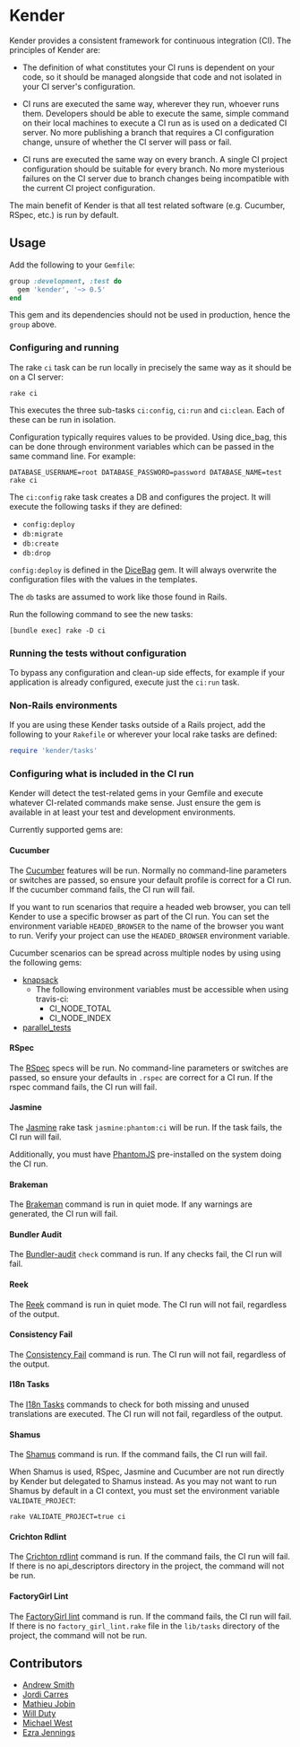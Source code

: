 # Kender

Kender provides a consistent framework for continuous integration (CI). The
principles of Kender are:

* The definition of what constitutes your CI runs is dependent on your code, so
  it should be managed alongside that code and not isolated in your CI server's
  configuration.

* CI runs are executed the same way, wherever they run, whoever runs them.
  Developers should be able to execute the same, simple command on their local
  machines to execute a CI run as is used on a dedicated CI server. No more
  publishing a branch that requires a CI configuration change, unsure of whether
  the CI server will pass or fail.

* CI runs are executed the same way on every branch. A single CI project
  configuration should be suitable for every branch. No more mysterious failures
  on the CI server due to branch changes being incompatible with the current CI
  project configuration.


The main benefit of Kender is that all test related software (e.g. Cucumber, RSpec, etc.) is run by default.

## Usage

Add the following to your `Gemfile`:

```ruby
group :development, :test do
  gem 'kender', '~> 0.5'
end
```

This gem and its dependencies should not be used in production, hence the `group` above.


### Configuring and running

The rake `ci` task can be run locally in precisely the same way as it should be on a CI server:

```
rake ci
```

This executes the three sub-tasks `ci:config`, `ci:run` and `ci:clean`. Each of these can be run in isolation.

Configuration typically requires values to be provided. Using dice_bag, this can
be done through environment variables which can be passed in the same command line. For example:

```
DATABASE_USERNAME=root DATABASE_PASSWORD=password DATABASE_NAME=test rake ci
```

The `ci:config` rake task creates a DB and configures the project.
It will execute the following tasks if they are defined:

* `config:deploy`
* `db:migrate`
* `db:create`
* `db:drop`

`config:deploy` is defined in the [DiceBag][db] gem.
It will always overwrite the configuration files with the values in the templates.

[db]: https://github.com/mdsol/dice_bag

The `db` tasks are assumed to work like those found in Rails.

Run the following command to see the new tasks:

```
[bundle exec] rake -D ci
```


### Running the tests without configuration

To bypass any configuration and clean-up side effects, for example if your
application is already configured, execute just the `ci:run` task.


### Non-Rails environments

If you are using these Kender tasks outside of a Rails project, add the following to
your `Rakefile` or wherever your local rake tasks are defined:

```ruby
require 'kender/tasks'
```


### Configuring what is included in the CI run

Kender will detect the test-related gems in your Gemfile and execute whatever
CI-related commands make sense. Just ensure the gem is available in at least
your test and development environments.


Currently supported gems are:

#### Cucumber

The [Cucumber][c] features will be run. Normally no command-line parameters or switches
are passed, so ensure your default profile is correct for a CI run. If the
cucumber command fails, the CI run will fail.

If you want to run scenarios that require a headed web browser, you can tell Kender
to use a specific browser as part of the CI run. You can set the environment
variable `HEADED_BROWSER` to the name of the browser you want to run. Verify your project
can use the `HEADED_BROWSER` environment variable.

Cucumber scenarios can be spread across multiple nodes by using using the following gems:
- [knapsack](https://github.com/ArturT/knapsack)
  - The following environment variables must be accessible when using travis-ci:
    - CI_NODE_TOTAL
    - CI_NODE_INDEX
- [parallel_tests](https://github.com/grosser/parallel_tests)

[c]: https://github.com/cucumber/cucumber

#### RSpec

The [RSpec][r] specs will be run. No command-line parameters or switches are
passed, so ensure your defaults in `.rspec` are correct for a CI run. If the
rspec command fails, the CI run will fail.

[r]: https://github.com/rspec/rspec

#### Jasmine

The [Jasmine][j] rake task `jasmine:phantom:ci` will be run. If the task fails,
the CI run will fail.

Additionally, you must have [PhantomJS][ph] pre-installed on the system doing
the CI run.

[j]: https://github.com/pivotal/jasmine-gem
[ph]: http://phantomjs.org/

#### Brakeman

The [Brakeman][b] command is run in quiet mode. If any warnings are generated,
the CI run will fail.

[b]: http://brakemanscanner.org/

#### Bundler Audit

The [Bundler-audit][a] `check` command is run. If any checks fail, the CI run
will fail.

[a]: https://github.com/postmodern/bundler-audit

#### Reek

The [Reek][r] command is run in quiet mode. The CI run will not fail, regardless
of the output.

[r]: https://github.com/troessner/reek

#### Consistency Fail

The [Consistency Fail][cf] command is run. The CI run will not fail, regardless
of the output.

[cf]: https://github.com/trptcolin/consistency_fail/

#### I18n Tasks

The [I18n Tasks][i] commands to check for both missing and unused translations are executed.
The CI run will not fail, regardless of the output.

[i]: https://github.com/glebm/i18n-tasks

#### Shamus

The [Shamus][s] command is run. If the command fails, the CI run will fail.

When Shamus is used, RSpec, Jasmine and Cucumber are not run directly by Kender
but delegated to Shamus instead. As you may not want to run Shamus by default in
a CI context, you must set the environment variable `VALIDATE_PROJECT`:

```
rake VALIDATE_PROJECT=true ci
```

[s]: https://github.com/mdsol/shamus

#### Crichton Rdlint

The [Crichton rdlint][cr] command is run.  If the command fails, the CI run will fail.
If there is no api_descriptors directory in the project, the command will not be run.

[cr]: https://github.com/mdsol/crichton/blob/develop/doc/lint.md

#### FactoryGirl Lint

The [FactoryGirl lint][fgl] command is run. If the command fails, the CI run will fail.
If there is no `factory_girl_lint.rake` file in the `lib/tasks` directory of the project, the command will not be run.

[fgl]: https://github.com/thoughtbot/factory_girl/blob/master/GETTING_STARTED.md#linting-factories



## Contributors

* [Andrew Smith](https://github.com/asmith-mdsol)
* [Jordi Carres](https://github.com/jcarres-mdsol)
* [Mathieu Jobin](https://github.com/mjobin-mdsol)
* [Will Duty](https://github.com/wdutymdsol)
* [Michael West](https://github.com/miwest929)
* [Ezra Jennings](https://github.com/ejennings-mdsol)
